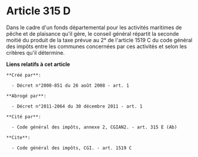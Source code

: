 # Article 315 D

Dans le cadre d'un fonds départemental pour les activités maritimes de pêche et de plaisance qu'il gère, le conseil général
répartit la seconde moitié du produit de la taxe prévue au 2° de l'article 1519 C du code général des impôts entre les
communes concernées par ces activités et selon les critères qu'il détermine.

**Liens relatifs à cet article**

	**Créé par**:

	  - Décret n°2008-851 du 26 août 2008 - art. 1

	**Abrogé par**:

	  - Décret n°2011-2064 du 30 décembre 2011 - art. 1

	**Cité par**:

	  - Code général des impôts, annexe 2, CGIAN2. - art. 315 E (Ab)

	**Cite**:

	  - Code général des impôts, CGI. - art. 1519 C
